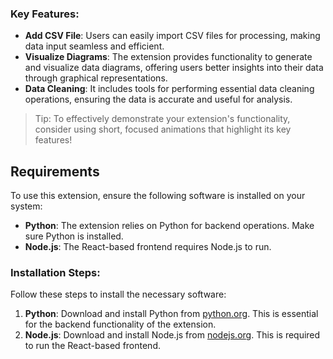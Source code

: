 ### Key Features:

- **Add CSV File**: Users can easily import CSV files for processing, making data input seamless and efficient.
- **Visualize Diagrams**: The extension provides functionality to generate and visualize data diagrams, offering users better insights into their data through graphical representations.
- **Data Cleaning**: It includes tools for performing essential data cleaning operations, ensuring the data is accurate and useful for analysis.

> Tip: To effectively demonstrate your extension's functionality, consider using short, focused animations that highlight its key features!

## Requirements

To use this extension, ensure the following software is installed on your system:

- **Python**: The extension relies on Python for backend operations. Make sure Python is installed.
- **Node.js**: The React-based frontend requires Node.js to run.

### Installation Steps:

Follow these steps to install the necessary software:

1. **Python**: Download and install Python from [python.org](https://www.python.org/). This is essential for the backend functionality of the extension.
2. **Node.js**: Download and install Node.js from [nodejs.org](https://nodejs.org/). This is required to run the React-based frontend.
